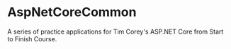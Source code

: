 # AspNetCoreCommon
A series of practice applications for Tim Corey's ASP.NET Core from Start to Finish Course.
